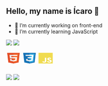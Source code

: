 ## Hello, my name is Ícaro 👋

- 🔭 I’m currently working on front-end
- 🌱 I’m currently learning JavaScript

<div>
    <a href="https://github.com/Icaro2003"></a>
    <img height="160em" src="https://github-readme-stats.vercel.app/api?username=Icaro2003&show_icons=true&theme=dark&include_all_commits=true&count_private=true"/>
    <img height="160em" src="https://github-readme-stats.vercel.app/api/top-langs/?username=Icaro2003&layout=compact&langs_count=6&theme=dark"/>
</div>
  
<div style="display: inline_block"><br>
  <img align="center" alt="Icaro-HTML" height="30" width="40" src="https://raw.githubusercontent.com/devicons/devicon/master/icons/html5/html5-original.svg">
  <img align="center" alt="Icaro-CSS" height="30" width="40" src="https://raw.githubusercontent.com/devicons/devicon/master/icons/css3/css3-original.svg">
  <img align="center" alt="Rafa-Js" height="30" width="40" src="https://raw.githubusercontent.com/devicons/devicon/master/icons/javascript/javascript-plain.svg">
</div>
  
  ##
  
<div>
  <a href="https://www.instagram.com/icarosampaioaragao/" target="_blank"><img src="https://img.shields.io/badge/-Instagram-%23E4405F?style=for-the-badge&logo=instagram&logoColor=white" target="_blank"></a>
    <a href="https://www.linkedin.com/in/%C3%ADcaro-sampaio-arag%C3%A3o-a995a2187/" target="_blank"><img src="https://img.shields.io/badge/-LinkedIn-%230077B5?style=for-the-badge&logo=linkedin&logoColor=white" target="_blank"></a>
</div>

